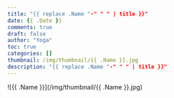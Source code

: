 ```yaml
---
title: "{{ replace .Name "-" " " | title }}"
date: {{ .Date }}
comments: true
draft: false
author: "Yoga"
toc: true
categories: []
thumbnail: /img/thumbnail/{{ .Name }}.jpg
description: "{{ replace .Name "-" " " | title }}"
---
```


<!--more-->

![{{ .Name }}](/img/thumbnail/{{ .Name }}.jpg)
